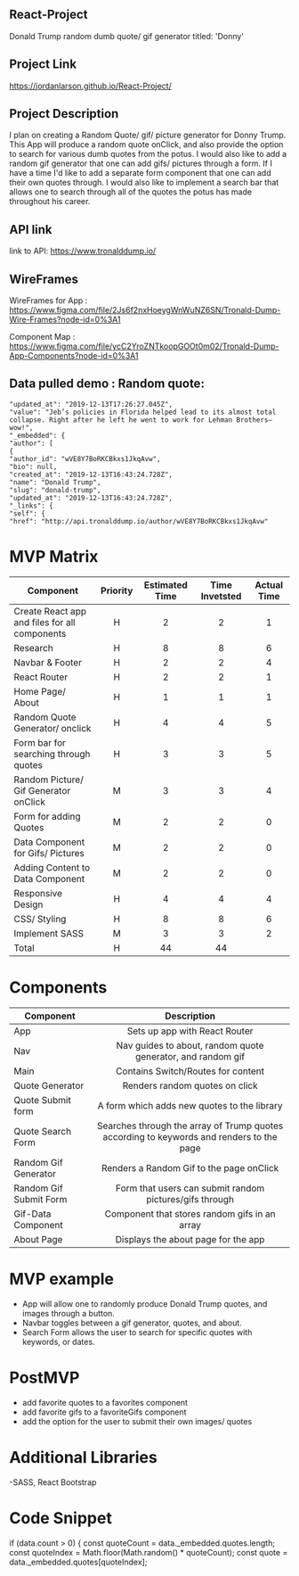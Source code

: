 ## React-Project

Donald Trump random dumb quote/ gif generator titled: 'Donny'

## Project Link
https://jordanlarson.github.io/React-Project/

## Project Description
I plan on creating a Random Quote/ gif/ picture generator for Donny Trump. This App will produce a random quote onClick, and also provide the option to search for various dumb quotes 
from the potus. I would also like to add a random gif generator that one can add gifs/ pictures through a form. If I have a time I'd like to add a separate form component
that one can add their own quotes through. I would also like to implement a search bar that allows one to search through all of the quotes the potus has made throughout his career.

## API link
link to API: https://www.tronalddump.io/


## WireFrames
WireFrames for App : https://www.figma.com/file/2Js6f2nxHoeygWnWuNZ6SN/Tronald-Dump-Wire-Frames?node-id=0%3A1


Component Map : https://www.figma.com/file/ycC2YroZNTkoopGOOt0m02/Tronald-Dump-App-Components?node-id=0%3A1


## Data pulled demo : Random quote:

```
"updated_at": "2019-12-13T17:26:27.045Z",
"value": "Jeb’s policies in Florida helped lead to its almost total collapse. Right after he left he went to work for Lehman Brothers—wow!",
"_embedded": {
"author": [
{
"author_id": "wVE8Y7BoRKCBkxs1JkqAvw",
"bio": null,
"created_at": "2019-12-13T16:43:24.728Z",
"name": "Donald Trump",
"slug": "donald-trump",
"updated_at": "2019-12-13T16:43:24.728Z",
"_links": {
"self": {
"href": "http://api.tronalddump.io/author/wVE8Y7BoRKCBkxs1JkqAvw"
```

# MVP Matrix


| Component | Priority | Estimated Time | Time Invetsted | Actual Time |
| --- | :---: |  :---: | :---: | :---: |
| Create React app and files for all components | H | 2 | 2| 1 |
| Research | H | 8 | 8 | 6 |
| Navbar & Footer | H | 2 | 2 | 4 |
| React Router | H | 2 | 2 | 1 |
|  Home Page/ About | H | 1 | 1 | 1 |
| Random Quote Generator/ onclick | H | 4 | 4 | 5 |
| Form bar for searching through quotes | H | 3 | 3 | 5 |
| Random Picture/ Gif Generator onClick | M | 3 | 3 | 4 |
| Form for adding Quotes | M | 2 | 2 | 0 |
| Data Component for Gifs/ Pictures | M | 2 | 2 | 0 |
| Adding Content to Data Component | M | 2 | 2 | 0 |
| Responsive Design | H | 4 | 4 | 4 |
| CSS/ Styling | H | 8 | 8 | 6 |
| Implement SASS | M | 3 | 3 | 2 |
| Total | H | 44 | 44 |  |

# Components 

| Component | Description | 
| --- | :---: |  
| App | Sets up app with React Router | 
| Nav | Nav guides to about, random quote generator, and random gif | 
| Main | Contains Switch/Routes for content |
| Quote Generator | Renders random quotes on click |
| Quote Submit form | A form which adds new quotes to the library |
| Quote Search Form  | Searches through the array of Trump quotes according to keywords and renders to the page |
| Random Gif Generator | Renders a Random Gif to the page onClick |
| Random Gif Submit Form | Form that users can submit random pictures/gifs through |
| Gif-Data Component | Component that stores random gifs in an array |
| About Page | Displays the about page for the app |

# MVP example
- App will allow one to randomly produce Donald Trump quotes, and images through a button. 
- Navbar toggles between a gif generator, quotes, and about.
- Search Form allows the user to search for specific quotes with keywords, or dates.


# PostMVP 
- add favorite quotes to a favorites component
- add favorite gifs to a favoriteGifs component
- add the option for the user to submit their own images/ quotes

# Additional Libraries
-SASS, React Bootstrap

# Code Snippet

if (data.count > 0) {
        const quoteCount = data._embedded.quotes.length;
        const quoteIndex = Math.floor(Math.random() * quoteCount);
        const quote = data._embedded.quotes[quoteIndex];
